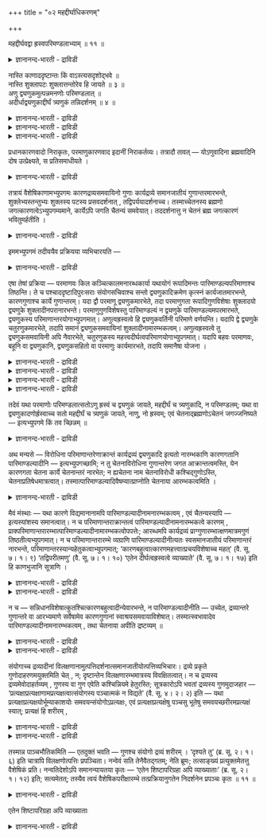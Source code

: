 +++
title = "०२ महद्दीर्घाधिकरणम्"

+++

महद्दीर्घवद्वा ह्रस्वपरिमण्डलाभ्याम् ॥ ११ ॥  
<details><summary>ज्ञानानन्द-भारती - द्राविडी</summary>

महत्तीर्क्कवत्वा ह्रस्वबरि मण्डलाप्याम् ॥ ११ ॥
</details>

नास्ति काणाददृष्टान्तः किं वाऽस्त्यसदृशोद्भवे ॥  
नास्ति शुक्लापटः शुक्लात्तन्तोरेव हि जायते ॥ ३ ॥  
अणु द्व्यणुकमुत्पन्नमनणोः परिमण्डलात् ॥  
अदीर्धाद्व्यणुकाद्दीर्घं त्र्यणुकं तन्निदर्शनम् ॥ ४ ॥  
<details><summary>ज्ञानानन्द-भारती - द्राविडी</summary>

--वैयासिक-न्यायमाला
</details>

<details><summary>ज्ञानानन्द-भारती - द्राविडी</summary>

(पिरह्मम् जगत् कारणमायिरुक्कलामॆऩ्बदु) कारणत्तैप्पोल् इल्लाददु उण्डागलामॆऩ्बदऱ्कु कणादर्गळिऩ् मदत्तिल् तिरुष्टान्दम् इल्लैया? अल्लदु इरुक्किऱदा? किडैयादु, वॆळुप्पायुळ्ळ नूलिलिरुन्दु वॆळुप्पायुळ्ळ वस्तिरम् ताऩे उण्डागिऱदु?
</details>

<details><summary>ज्ञानानन्द-भारती - द्राविडी</summary>

अणुवल्लाद परिमण्डलत्तिलिरुन्दु त्व्यणुगम् उण्डागिऱदु; नीळमॆऩ्ऱ अळविल्लाद त्व्यणुगत्तिलिरुन्दु नीळम् ऎऩ्ऱ अळवुळ्ळ त्र्यणुगम् उण्डागिऱदु (ऎऩ्ऱु अवर्गळ् सॊल्वदाल्) अदुवे (ऎङ्गळुक्कु) तिरुष्टान्दम्।
</details>

प्रधानकारणवादो निराकृतः, परमाणुकारणवाद इदानीं निराकर्तव्यः। तत्रादौ तावत् — योऽणुवादिना ब्रह्मवादिनि दोष उत्प्रेक्ष्यते, स प्रतिसमाधीयते ।

<details><summary>ज्ञानानन्द-भारती - द्राविडी</summary>

पिरदाऩम् (जगत्तिऱ्कुक्) कारणमॆऩ्ऱु सॊल्लुम् वादम् निरागरिक्कप्पट्टुविट्टदु। इप्पॊऴुदु परमाणु कारणम् ऎऩ्ऱ वादम् निरागरिक्क वेण्डियदायिरुक्किऱदु। अदिल् मुदलिल् अणु कारणमॆऩ्ऱु सॊल्बवराल् पिरह्मम् कारणम् ऎऩ्ऱु सॊल्बवरिडम् ऎन्द तोषम् एऱ्ऱिच्चॊल्लप् पडुगिऱदो; अदऱ्कु समादाऩम् सॊल्लप्पडुगिऱदु।
</details>

तत्रायं वैशेषिकाणामभ्युपगमः कारणद्रव्यसमवायिनो गुणाः कार्यद्रव्ये समानजातीयं गुणान्तरमारभन्ते, शुक्लेभ्यस्तन्तुभ्यः शुक्लस्य पटस्य प्रसवदर्शनात् , तद्विपर्ययादर्शनाच्च। तस्माच्चेतनस्य ब्रह्मणो जगत्कारणत्वेऽभ्युपगम्यमाने, कार्येऽपि जगति चैतन्यं समवेयात्। तददर्शनात्तु न चेतनं ब्रह्म जगत्कारणं भवितुमर्हतीति ।

<details><summary>ज्ञानानन्द-भारती - द्राविडी</summary>

अव्विषयत्तिल् वैसेषिगर्गळाल् ऒप्पुक् कॊळ्ळप्पडुवदु इदु-कारणमायिरुक्कुम् तिरवियत्तिल् समवायिगळाऩ (पिरिक्कमुडियामल् ऒट्टियिरुक्किऱ) कुणङ्गळ् कारियमायिरुक्कुम् तिरवियत्तिल् तङ्गळुक्कु समाऩ जादियायुळ्ळ वेऱु कुणङ्गळै आरम्बिक्किऩ् ऱऩ (उण्डु पण्णुगिऩ्ऱऩ); वॆळुप्पायुळ्ळ नूल्गळिलिरुन्दु वॆळुप्पायुळ्ळ वस्तिरम् उण्डावदु पार्क्कप्पडुवदिऩालुम्, अदऱ्कु माऱागप्पार्क्कप्पडाद तिऩालुम्। आगैयाल् सेदऩमायिरुक्किऱ पिरह्मत्तिऱ्कु जगत्तिऩ् कारणमायिरुक्कुम् तऩ्मै ऒप्पुक्कॊळ्व ताऩाल् कार्यमायुळ्ळ जगत्तिलुम् सैदऩ्यम् कूडवे यॊट्टि वर वेण्डुम्। आऩाल् अव्विदम् काणाद तिऩाल्, सेदऩमाऩ पिरह्मम् जगत्तिऩ् कारणमा यिरुप्पदु न्यायमिल्लै ऎऩ्ऱु।
</details>

इममभ्युपगमं तदीययैव प्रक्रियया व्यभिचारयति —

<details><summary>ज्ञानानन्द-भारती - द्राविडी</summary>

इव्विदम् ऒप्पुक्कॊळ्वदु, अवर्गळुडैय पिरक्रियैप्पडिक्के (व्यवहाररीदियैक्कॊण्डे), वियबिसरिक्किऱदु (पिसगायिरुक्किऱदु) ऎऩ्ऱु ऎडुत्तुक् काट्टुगिऱदु (इन्द सूत्रम्)।
</details>

एषा तेषां प्रक्रिया — परमाणवः किल कञ्चित्कालमनारब्धकार्या यथायोगं रूपादिमन्तः पारिमाण्डल्यपरिमाणाश्च तिष्ठन्ति। ते च पश्चाददृष्टादिपुरःसराः संयोगसचिवाश्च सन्तो द्व्यणुकादिक्रमेण कृत्स्नं कार्यजातमारभन्ते, कारणगुणाश्च कार्ये गुणान्तरम्। यदा द्वौ परमाणू द्व्यणुकमारभेते, तदा परमाणुगता रूपादिगुणविशेषाः शुक्लादयो द्व्यणुके शुक्लादीनपरानारभन्ते। परमाणुगुणविशेषस्तु पारिमाण्डल्यं न द्व्यणुके पारिमाण्डल्यमपरमारभते, द्व्यणुकस्य परिमाणान्तरयोगाभ्युपगमात्। अणुत्वह्रस्वत्वे हि द्व्यणुकवर्तिनी परिमाणे वर्णयन्ति। यदापि द्वे द्व्यणुके चतुरणुकमारभेते, तदापि समानं द्व्यणुकसमवायिनां शुक्लादीनामारम्भकत्वम्। अणुत्वह्रस्वत्वे तु द्व्यणुकसमवायिनी अपि नैवारभेते, चतुरणुकस्य महत्त्वदीर्घत्वपरिमाणयोगाभ्युपगमात्। यदापि बहवः परमाणवः, बहूनि वा द्व्यणुकानि, द्व्यणुकसहितो वा परमाणुः कार्यमारभते, तदापि समानैषा योजना ।

<details><summary>ज्ञानानन्द-भारती - द्राविडी</summary>

(मुऩ् पादत्तिल् सेदऩमाऩ पिरह्मत्तिलिरुन्दु विलक्षणमाऩ असेदऩमाऩ जगत् उण्डागलाम् ऎऩ्बदऱ्कु ‘साणत्तिलिरुन्दु तेळ्गळ् उण्डागिऩ्ऱऩ' इदु मुदलाऩ तिरुष्टान्दङ्गळैक् काट्टि साङ्ग् यऩुक्कु समादाऩम् कूऱि इन्द पादत्तिल् मुदल् अदिगर णत्तिल् साङ्ग्यऩुडैय पिरदाऩ कारण वादत्तिल् पल तोषङ्गळ् कूऱप्पट्टऩ। इन्द अदिगरणत्तिल् तार्गिगर्गळुम्गूड विलक्षणमाऩ कारियगारण पावत्तै ऒप्पुक्कॊण्डिरुप्पदाल् पिरह्मगारणवाद त्तिल् इदै अवर्गळ् तोषमागक् कूऱ मुडियादु ऎऩ्बदैक्काट्टि विट्टु अडुत्त अदिगरणत्तिल् परमाणुगारण वादत्तिल् तोषङ्गळ् कूऱप्पडुगिऩ्ऱऩ। तऩ् पक्षत्तै स्ताबिप्पदै पिरदाऩमागक् कॊण्ड मुदल् पादत्तिल् ताऩ् इन्द अदिगरणम् पॊरुन्दुम् आऩालुम् मुऩ् अदिगरणत्तिल् सुग, तुक्क मोहङ्गळ् मऩदिल् उळ्ळऩवे तविर पिरबञ्जत्तिलिल्लै। आगैयाल् सुग, तुक्क मोहगारणमाऩ सत्वरजस् तमो कुणस्वरूबमाऩ पिरदाऩम् पिरबञ्जत्तिऱ्कुक् कारणमागादु ऎऩ्ऱु कूऱप्पट्टदु। अप्पडियाऩाल् पिरह्मत्तिलुळ्ळ सैदऩ्यत्तिऱ्कु पिरबञ्जत्तिल् तॊडर्बु इल्लाददाल् सेदऩमाऩ पिरह्मम् जगत् कारणमागादु ऎऩ्ऱु नैयायिगळ् कूऱुम् तोषत्तिऱ्कु परिहारम् इन्द अदिगरणत्तिल् कूऱप्पडुगिऱदु। मुऩ् पादत्तिल् उळ्ळ सिष्टाबरिक्रहादिगरणत्तिऩ् विस्तारम् ताऩ् इदु।
</details>

<details><summary>ज्ञानानन्द-भारती - द्राविडी</summary>

जडमाऩ पिरबञ्जत्तिऱ्कु सेदऩमाऩ पिरह्मम् कारणमागलाम्। उलगिल् कार्य कारणङ्गळुक्कुळ् वैलक्षण्यम् इरुक्कलाम्। इदु तोषमिल्लै ऎऩ्बदु वेदान्दिगळिऩ् तीर्माऩम्। वॆळ्ळैयाऩ नूल्गळि लिरुन्दु वॆळ्ळैयाऩ वस्तिरमे उण्डावदाल् कारणत्तैक् काट्टिलुम् कार्यम् विलक्षणमाग इरुक्कमुडियादु। कारण कुणङ्गळ् कारियत्तिल् वरुम्। आगवे विलक्षणमाऩ सेदऩ पिरह्मम् कारणम् आगादु ऎऩ्बदु नैयायिगऩिऩ् पूर्वबक्षम्।
</details>

<details><summary>ज्ञानानन्द-भारती - द्राविडी</summary>

तार्गिगऩुम् सिल इडङ्गळिल् कारण विलक्ष णमाऩ कारियत्तै ऒप्पुक्कॊण्डिरुक्किऱाऩ्। इरण्डु परमाणुक्कळ् सेर्न्दु ऒरु त्व्यणुगत्तै उण्डु पण्णुवदाग अवऩ् सॊल्गिऱाऩ्। आऩाल् परमाणुक् कळिलुळ्ळ पारिमाण्डल्यम् अदावदु परमाणु परिमाणम् कारियमाऩ त्व्यणुगत्तिल् वरुवदिल्लै। कारियमाऩ त्व्यणुगत्तिलुळ्ळ अणुबरिमाणम् कारणमाऩ परमाणुविल् इल्लै। इदु पोल् अणु परिमाणमुळ्ळ ह्रस्वमाऩ मूऩ्ऱु त्व्यणुगङ्गळ् सेर्न्दु विलक्षणमाऩ महत्तायुम् तीर्क्कमायुमुळ्ळ त्र्यणुगङ्गळ् उण्डागिऩ्ऱऩ। इव्वाऱु कारण विलक्षणमाऩ कारियत्तै ऒप्पुक्कॊण्डिरुप्पदाल् विलक्षणमाऩ जडमाऩ जगत्तिऱ्कु सेदऩमाऩ पिरह्मत्तै कारणमागच् चॊल्वदल् वैलक्षण् यत्तै तोषमाग तार्गिगऩुम् कूऱ मुडियादु ऎऩ्बदु सित्तान्दम्)।
</details>

<details><summary>ज्ञानानन्द-भारती - द्राविडी</summary>

अवर्गळुडैय पिरक्रियै इदु परमाणुक्कळ् सिऱिदु कालम् कार्यत्तै आरम्बिक्कादवैगळाग, अदऱ्कुत् तक्कबडि रूबम् मुदलाऩदुडऩ् कूडिऩवैगळाग, पारिमाण्डल्य (परमाणुविऱ्कु एऱ्पट्ट परिमाणम् (अळवु) उळ्ळवैगळाग इरुक्किऩ्ऱऩ। पिऱ्पाडु अवैगळे अदिरुष्टम् (जीवर्गळुडैय पुण्णियम् पाबम्) मुदलाऩदै मुऩ्ऩिट्टु, सम्योगत्तै (सेर्क्कैयै) उदवियागक्कॊण्डु, त्व्यणुगम् (इरण्डणु सेर्न्ददु) मुदलिय किरममाग ऎल्ला कार्य समुदायत्तैयुम् आरम्बिक्किऩ्ऱऩ; कारणत्तिऩ् कुणङ्गळुम् कार्यत्तिल् वेऱु कुणङ्गळै (आरम्बिक्किऩ्ऱऩ) ऎप्पॊऴुदु इरण्डु परमाणुक्कळ् (सेर्न्दु ऒरु) त्व्यणुगत्तै आरम्बिक्किऩ्ऱऩवो, अप्पॊऴुदु परमाणुक्कळिलुळ्ळ रूबम् मुदलिय कुण विसेषङ्गळाऩ (अदावदु) वॆळुप्पु मुदलियवै, त्व्यणुगत्तिल् वेऱु वॆळुप्पु मुदलियवैगळै आरम्बिक्किऩ्ऱऩ; आऩाल्, परमाणुविऩ् कुण विसेषमागिय पारिमाण्डल्यम् तव्यणुगत्तिल् वेऱु पारिमाण्डल्यत्तै उण्डुबण्णुवदिल्लै, त्व्यणु कत्तिऱ्कु वेऱु परिमाणत्तिऩ् सेर्क्कै ऒप्पुक् कॊळ्ळप्पडुवदाल् सिऱियदाग इरुक्कुम् तऩ्मै ह्रस्वत्तऩ्मै इवैगळैयल्लवा त्व्यणुगत् तिलुळ्ळ परिमाणङ्गळाग सॊल्गिऱार्गळ्? अप्पडिये इरण्डु इरण्डु त्व्यणुगङ्गळ् (सेर्न्दु ऒरु) सदुरणुगत्तै ऎप्पॊऴुदु उण्डुबण्णुगिऩ्ऱऩवो, अप्पॊऴुदुम् त्व्यणुगङ्गळिल् समवायियाऩ वॆळुप्पु मुदलियवैगळुक्कु (सदुरणुगत्तिल्) समाऩजादियाऩ वॆळुप्पु मुदलियवैगळै) उण्डुबण्णुम् तऩ्मै समाऩमे; आऩाल् त्व्यणुगङ्गळिल् समवायियायुळ्ळ अणुत्तऩ्मै ह्रस्वमायिरुक्कुम् तऩ्मै इवै मात्तिरम् (कार्यत्तिल् वेऱे) आरम्बिप्पदे किडैयादु। सदुरणुगत्तिऱ्कु पॆरियदॆऩ्ऱ तऩ्मै नीळम् ऎऩ्ऱ तऩ्मै आगिय परिमाणङ्गळुडैय सेर्क्कैयॆऩ्ऱु ऒप्पुक्कॊळ्वदाल्। अप्पडिये, पल परमाणुक्कळो, पल त्व्यणुगङ्गळो, त्व्यणुगत्तुडऩ् सेर्न्द परमाणुवो ऎप्पॊऴुदु कार्यत्तै आरम्बिक् किऩ्ऱऩवो, अप्पॊऴुदुम् कूड इन्द रीदि समाऩमे।
</details>

तदेवं यथा परमाणोः परिमण्डलात्सतोऽणु ह्रस्वं च द्व्यणुकं जायते, महद्दीर्घं च त्र्यणुकादि, न परिमण्डलम्; यथा वा द्व्यणुकादणोर्ह्रस्वाच्च सतो महद्दीर्घं च त्र्यणुकं जायते, नाणु, नो ह्रस्वम्; एवं चेतनाद्ब्रह्मणोऽचेतनं जगज्जनिष्यते — इत्यभ्युपगमे किं तव च्छिन्नम् ॥

<details><summary>ज्ञानानन्द-भारती - द्राविडी</summary>

इव्विदमिरुप्पदाल्, परिमण्डलमायिरुक्किऱ परमाणुविलिरुन्दु अणुवायु ह्रस्वमायुमुळ्ळ त्व्यणुगम् ऎप्पडि उण्डागिऱदो, पॆरिदागवुम् नीळमायुमुळ्ळ त्र्यणुगम् मुदलियदुम् (ऎप्पडि उण्डागिऱदो), आऩाल् परिमण्डलत्तऩ्मै उण्डागिऱदिल्लैयो; अल्लदु, ऎप्पडि अणुवायुम् ह्रस्वमायुमुळ्ळ त्व्यणुगत्तिलिरुन्दु पॆरिदायुम् नीळमायुमुळ्ळ त्र्यणुगम् उण्डागिऱदु, आऩाल् अणुत्तऩ्मै उण्डावदिल्लै, ह्रस्वत्तऩ्मैयुम् उण्डावदिल्लैयो; अव्विदमागवे सेदऩमायि रुक्किऱ पिरह्मत्तिलिरुन्दु असेदऩमाऩ जगत् पिऱक्कुम् ऎऩ्ऱु ऒप्पुक्कॊळ्वदिल् उऩक्कु ऎऩ्ऩ कॆट्टु विडुगिऱदु?’
</details>

अथ मन्यसे — विरोधिना परिमाणान्तरेणाक्रान्तं कार्यद्रव्यं द्व्यणुकादि इत्यतो नारम्भकाणि कारणगतानि पारिमाण्डल्यादीनि — इत्यभ्युपगच्छामि; न तु चेतनाविरोधिना गुणान्तरेण जगत आक्रान्तत्वमस्ति, येन कारणगता चेतना कार्ये चेतनान्तरं नारभेत; न ह्यचेतना नाम चेतनाविरोधी कश्चिद्गुणोऽस्ति, चेतनाप्रतिषेधमात्रत्वात्। तस्मात्पारिमाण्डल्यादिवैषम्यात्प्राप्नोति चेतनाया आरम्भकत्वमिति ।

<details><summary>ज्ञानानन्द-भारती - द्राविडी</summary>

अल्लदु, "कार्य तिरवियमाऩ त्व्यणुगम् मुदलियदु (कारणदिरवियत्तिऩ् परिमाणत्तिऱ्कु) विरोदियाऩ वेऱु परिमाणत्तिऩाल् आक्रान्दमाय् (वियाबिक्कप्पट्टदाय्) इरुक्किऱबडियाल्, कारणत्ति लुळ्ळ पारिमाण्डल्यम् मुदलियवैगळ् (कार्यत्तिल् समाऩजादियाऩ पारिमाण्डल्यम् मुदलियदै) उण्डु पण्णुवदिल्लैयॆऩ्ऱु सॊल्गिऱेऩ्; सैदऩ्यत्तिऱ्कु विरोदमायुळ्ळ ऎन्द वेऱु कुणत्तिऩालुम् जगत्तिऱ्कु वियाबिक्कप्पट्टिरुक्कुम् तऩ्मैयिल्लैये? अव्विद मिरुन्दालऩ्ऱो कारणत् तिलुळ्ळ सैदऩ्यम् कारियत्तिल् वेऱु सैदऩ्यत्तै उण्डु पण्णामलिरुक्कुम्। एऩॆऩ्ऱाल्, असेदऩत्तऩ्मै ऎऩ्बदु सैदऩ्यत्तिऱ्कु विरोदमायुळ्ळ ऒरु कुणम् आगादु, अदु सैदऩ्यत्तै मऱुप्पदेयागुमाऩदाल्। आगैयाल् पारिमाण्डल्यम् मुदलियदिलिरुन्दु सैदऩ्यम् वित्यासप्पडुवदाल्, सैदऩ्यत्तिऱ्कु (समाऩ जादियाऩ सैदऩ्यत्तै) उण्डु पण्णक्कूडिय तऩ्मै उण्डु”।
</details>

मैवं मंस्थाः — यथा कारणे विद्यमानानामपि पारिमाण्डल्यादीनामनारम्भकत्वम् , एवं चैतन्यस्यापि — इत्यस्यांशस्य समानत्वात्। न च परिमाणान्तराक्रान्तत्वं पारिमाण्डल्यादीनामनारम्भकत्वे कारणम् , प्राक्परिमाणान्तरारम्भात्पारिमाण्डल्यादीनामारम्भकत्वोपपत्तेः; आरब्धमपि कार्यद्रव्यं प्राग्गुणारम्भात्क्षणमात्रमगुणं तिष्ठतीत्यभ्युपगमात्। न च परिमाणान्तरारम्भे व्यग्राणि पारिमाण्डल्यादीनीत्यतः स्वसमानजातीयं परिमाणान्तरं नारभन्ते, परिमाणान्तरस्यान्यहेतुकत्वाभ्युपगमात्; ‘कारणबहुत्वात्कारणमहत्त्वात्प्रचयविशेषाच्च महत्’ (वै. सू. ७। १। ९) ‘तद्विपरीतमणु’ (वै. सू. ७। १। १०) ‘एतेन दीर्घत्वह्रस्वत्वे व्याख्याते’ (वै. सू. ७। १। १७) इति हि काणभुजानि सूत्राणि ।

<details><summary>ज्ञानानन्द-भारती - द्राविडी</summary>

ऎऩ्ऱु निऩैप्पायेयाऩाल्, अव्विदम् निऩैक्कादे। ऎप्पडि कारणत्तिलिरुन्द पोदिलुम् पारिमाण्डल्यम् मुदलियवैगळुक्कु उण्डु पण्णुम् तऩ्मैयिल्लैयो, अव्विदमे सैदऩ्यत्तिऱ्कुम् ऎऩ्ऱ अंसत्तिल् समाऩत्तऩ्मैयिरुप्पदाल्।
</details>

<details><summary>ज्ञानानन्द-भारती - द्राविडी</summary>

मेलुम्, पारिमाण्डल्यम् मुदलियवैगळुक्कु उण्डु पण्णक्कूडाद तऩ्मैक्कुक् कारणम् (कार्यत्तिल्) वेऱु परिमाणत्तिऩाल् वियाबिक्कप्पट्टि रुप्पदु ऎऩ्बदिल्लै; वेऱु परिमाणम् एऱ्पडुवदऱ्कु मुऩ्ऩमेये पारिमाण्डल्यम् मुदलियवैगळुक्कु उण्डुबण्णुम् तऩ्मै पॊरुन्दक्कूडियदाल्। कार्य तिरवियम् आरम्बिक्कप्पट्टु विट्टबोदिलुम् (अदिल्) कुणम् एऱ्पडुवदऱ्कु मुऩ् ऒरुक्षणगालम् कुणमऱ्ऱु इरुप्पदाग ऒप्पुक्कॊळ्ळप्पडुवदाल्, पारिमाण्डल्यम् मुदलियवै कारियत्तिल् वेऱु परिमाणङ्गळै आरम्बिप्पदिल् ईडुबट्टवै। आगैयाल् तऩक्कु समाऩ जादीयमाऩ: वेऱु परिमाणङ्गळै आरम्बिप्पदिल्लै ऎऩ्ऱु कूऱ मुडियादु। (अन्द) वेऱु परिमाणत्तिऱ्कु वेऱु कारणमॆऩ्ऱु ऒप्पुक्कॊळ्वदाल्, "कारणम् पलवाऩदिऩालुम् कारणम् पॆरिदाऩदिऩालुम् पिरसय विसेषत्तिऩालुम् (कूट्टम् सेरुवदु, अवयवङ्गळ् सेरुवदु, पॆरुमऩावादु मुदलियदिऩालुम्) पॆरिदागुम्;" (वैसेषिग सूत्रम् VII १-९), "अदऱ्कु माऱायिरुप्पदु अणु” (वै। सू, VII १-१०), “इदिऩाल् नीळत्तऩ्मै कुऱुगिऩत्तऩ्मै विळक्कप् पट्टऩ" (वै। सू। VII १-१७) ऎऩ्ऱल्लवा, कणादरिऩ् (वैसेषिग) सूत्रङ्गळ्?
</details>

न च — सन्निधानविशेषात्कुतश्चित्कारणबहुत्वादीन्येवारभन्ते, न पारिमाण्डल्यादीनीति — उच्येत, द्रव्यान्तरे गुणान्तरे वा आरभ्यमाणे सर्वेषामेव कारणगुणानां स्वाश्रयसमवायाविशेषात्। तस्मात्स्वभावादेव पारिमाण्डल्यादीनामनारम्भकत्वम् , तथा चेतनाया अपीति द्रष्टव्यम् ॥

<details><summary>ज्ञानानन्द-भारती - द्राविडी</summary>

एदो सन्निदाऩत्तिऩ् (समीबत्तिल् इरुप्पदु, तळ्ळियिरुप्पदु ऎऩ्बदिऩ्) वित्यासत्तिऩाल्, कारणत्तिलुळ्ळ पहुत्वम् मुदलियवै ताऩ् (कार्यत्तिल् सजादीय कुणत्तै) उण्डु पण्णुगिऱदु, पारिमाण्डल्यम् मुदलियदु उण्डु पण्णुवदिल्लै, ऎऩ्ऱुम् सॊल्लमुडियादु ; वेऱु तिरवियमो वेऱु कुणमो आरम्बिक्कप्पडुम्बोदु कारणत्तिलुळ्ळ ऎल्ला कुणङ्गळुक्कुमे तङ्गळ् आसिरयत्तुडऩ् (कारण तिरवियत्तुडऩ्) समवायम् ऎऩ्ऱ सम्बन्दत्तिल् वित्यासमिल्लाददिऩाल्।
</details>

<details><summary>ज्ञानानन्द-भारती - द्राविडी</summary>

आगैयाल् पारिमाण्डल्यम् मुदलियवै कळुक्कु उण्डु पण्णुम् तऩ्मैयिल्लामलिरुप्पदु स्वबावत्तिऩाल् ताऩ्। अदे मादिरि सैदऩ्यत्तिऱ्कुम् ऎऩ्ऱु अऱियवुम्।
</details>

संयोगाच्च द्रव्यादीनां विलक्षणानामुत्पत्तिदर्शनात्समानजातीयोत्पत्तिव्यभिचारः। द्रव्ये प्रकृते गुणोदाहरणमयुक्तमिति चेत् , न; दृष्टान्तेन विलक्षणारम्भमात्रस्य विवक्षितत्वात्। न च द्रव्यस्य द्रव्यमेवोदाहर्तव्यम् , गुणस्य वा गुण एवेति कश्चिन्नियमे हेतुरस्ति; सूत्रकारोऽपि भवतां द्रव्यस्य गुणमुदाजहार — ‘प्रत्यक्षाप्रत्यक्षाणामप्रत्यक्षत्वात्संयोगस्य पञ्चात्मकं न विद्यते’ (वै. सू. ४। २। २) इति — यथा प्रत्यक्षाप्रत्यक्षयोर्भूम्याकाशयोः समवयन्संयोगोऽप्रत्यक्षः, एवं प्रत्यक्षाप्रत्यक्षेषु पञ्चसु भूतेषु समवयच्छरीरमप्रत्यक्षं स्यात्; प्रत्यक्षं हि शरीरम् ,

<details><summary>ज्ञानानन्द-भारती - द्राविडी</summary>

मेलुम्, सम्योगम् (सेर्क्कै ऎऩ्ऱ कुणत्ति लिरुन्दु विलक्षणमाऩ तिरव्यङ्गळ् उण्डावदु काणप्पडुवदाल् समाऩजादियुडैयदिऱ्कु उत्पत्ति ऎऩ्बदु पिसगुगिऱदु। तिरवियम् पिरगिरुदमा यिरुक्कुम् पोदु (सम्योगमॆऩ्ऱ) कुणत्तै उदाहरिप्पदु नियाय मिल् लै, ऎऩ्ऱाल् अप्पडियल्ल, वेऱु लक्षण मुळ्ळदै आरम्बिक्कलाम् ऎऩ्बदु मात्तिरमे तिरुष्टान्दत्तिऩाल् सॊल्ल उत्तेसमाऩदाल्।
</details>

<details><summary>ज्ञानानन्द-भारती - द्राविडी</summary>

तविरवुम्, तिरवियत्तिऱ्कु तिरवियम् ताऩ् उदाहरिक्क वेण्डुम्। कुणत्तिऱ्कु कुणम् ताऩ् (उदाहरिक्क वेण्डुम्) ऎऩ्ऱु नियमऩम् सॆय्य ऎव्विद कारणमुम् किडैयादु। उङ्गळ् सूत्तिरक्काररे (कणादरे) तिरवियत्तिऱ्कु कुणत्तै उदाहरित् तिरुक्किऱार्, “पिरत्यक्षमायुळ्ळवैगळुम्, पिरत्यक्ष मिल्लाददुम् सेरुवदाऩ सम्योगम् पिरत्यक्षमिल्लाद तिऩाल्, ऐन्दैयुम् तऩ्मैयायुडैयदिल्लै” (वै। सू। IV २-२) ऎऩ्ऱु। ऎप्पडि, पिरत्यक्षमायुळ्ळ पूमियुम् पिरत्यक्षमिल्लाद आगासमुम् सेरुम् पोदु एऱ्पडुगिऱ (अवैगळुडऩ् पिरिक्क मुडियामल् ऒट्टुगिऱ) सम्योगम् (सेर्क्कै ऎऩ्बदु) पिरत्यक्षमिल्लैयो; अव्विदमे पिरत्यक्षमायुम्, पिरत्यक्षम् इल्लाददुमायुळ्ळ (पूमि, जलम्, तेजस्, वायु, आगासम् ऎऩ्ऱ) ऐन्दु पूदङ्गळोडु पिरिक्क मुडियामल् ऒट्टुगिऱ सरीरमुम् पिरत्यक्षमाय् इरुक्क मुडियादु; आऩाल् सरीरमो पिरत्यक्षमाय्त् तॆरिगिऱदु; आगैयिऩाल् अदु ऐन्दु पूदङ्गळाल् एऱ्पट्टदिल्लै ऎऩ्ऱु सम्योगमो कुणम्, सरीरमो तिरवियम्, ऎऩ्ऱु इदु सॊऩ्ऩदाग आगिऱदु।
</details>

तस्मान्न पाञ्चभौतिकमिति — एतदुक्तं भवति — गुणश्च संयोगो द्रव्यं शरीरम् । ‘दृश्यते तु’ (ब्र. सू. २। १। ६) इति चात्रापि विलक्षणोत्पत्तिः प्रपञ्चिता। नन्वेवं सति तेनैवैतद्गतम्; नेति ब्रूमः; तत्साङ्ख्यं प्रत्युक्तमेतत्तु वैशेषिकं प्रति। नन्वतिदेशोऽपि समानन्यायतया कृतः — ‘एतेन शिष्टापरिग्रहा अपि व्याख्याताः’ (ब्र. सू. २। १। १२) इति; सत्यमेतत्; तस्यैव त्वयं वैशेषिकपरीक्षारम्भे तत्प्रक्रियानुगतेन निदर्शनेन प्रपञ्चः कृतः ॥ ११ ॥

<details><summary>ज्ञानानन्द-भारती - द्राविडी</summary>

"द्रुश्यते तु" "आऩाल् काणप्पडुगिऱदे' (पिरह्म सूत्रम् २-१-६) ऎऩ्ऱु इङ्गुम् कूड विलक्षण मायिरुप्पदऱ्कु उत्पत्तियुण्डॆऩ्ऱु विस्तारमाय् सॊल्लप्पट्टु विट्टदु; अप्पडियाऩाल् अन्द सूत्तिरत्तिऩालेये इन्द विषयम् अऱियप्पट्टु विट्टदाल् इन्द सूत्रम् ऎदऱ्काग ऎऩ्ऱाल्, अप्पडियल्लवॆऩ्ऱु सॊल्गिऱोम्। अदु साङ्गियऩै उत्तेसित्तु सॊऩ्ऩ पदिल्; इदुवो वैसेषिगऩै उत्तेसित्तु (सॊल्लुम् पदिल्)।
</details>

एतेन शिष्टापरिग्रहा अपि व्याख्याताः

<details><summary>ज्ञानानन्द-भारती - द्राविडी</summary>

“इदिऩाल् सिष्टर्गळाल् ऒप्पुक् कॊळ्ळप् पडादवैगळुम् कूड नऩ्गु सॊल्लप्पट्टु विट्टदु” (पिर।सू।२-१-१२) ऎऩ्ऱु अदिनेसम् कूड (अदु पोलवे इदु ऎऩ्ऱु) समाऩमाऩ नियायत् तऩ्मैयुडैयदाग सॆय्यप्पट्टुविट्टदे? ऎऩ्ऱाल्, इदु वास्तवम्। आऩाल् वैसेषिग मदत्तै सोदिक्क आरम्बिक्कुम् पोदु अवऩुडैय पिरगिरियैयै अऩुसरित्त तिरुष्टान्दत्तिऩाल् अदे विषयत्तिऩ् विस्तारम् इङ्गु सॆय्यप्पट्टदु।
</details>

